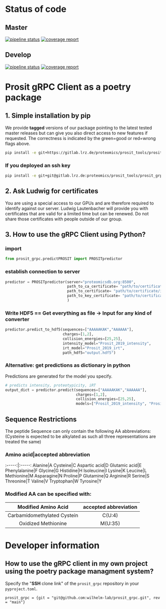 # Status of code

## Master

[![pipeline status](https://gitlab.lrz.de/proteomics/prosit_tools/prosit_grpc/badges/master/pipeline.svg)](https://gitlab.lrz.de/proteomics/prosit_tools/prosit_grpc/commits/master)
[![coverage report](https://gitlab.lrz.de/proteomics/prosit_tools/prosit_grpc/badges/master/coverage.svg)](https://gitlab.lrz.de/proteomics/prosit_tools/prosit_grpc/commits/master)

## Develop

[![pipeline status](https://gitlab.lrz.de/proteomics/prosit_tools/prosit_grpc/badges/develop/pipeline.svg)](https://gitlab.lrz.de/proteomics/prosit_tools/prosit_grpc/commits/develop)
[![coverage report](https://gitlab.lrz.de/proteomics/prosit_tools/prosit_grpc/badges/develop/coverage.svg)](https://gitlab.lrz.de/proteomics/prosit_tools/prosit_grpc/commits/develop)

# Prosit gRPC Client as a poetry package

## 1. Simple installation by pip

We provide **tagged** versions of our package pointing to the latest tested master releases but can give you also direct access to new features if requested. The correctness is indicated by the green=good or red=wrong flags above.

```bash
pip install -e git+https://gitlab.lrz.de/proteomics/prosit_tools/prosit_grpc.git@v1.2.0#egg=prosit_grpc
```

### If you deployed an ssh key

```bash
pip install -e git+git@gitlab.lrz.de:proteomics/prosit_tools/prosit_grpc.git@v1.2.0#egg=prosit_grpc
```

## 2. Ask Ludwig for certificates

You are using a special access to our GPUs and are therefore required to identify against our server. Ludwig Lautenbacher will provide you with certificates that are valid for a limited time but can be renewed. Do not share those certificates with people outside of our group.

## 3. How to use the gRPC Client using Python?

### import

```python
from prosit_grpc.predictPROSIT import PROSITpredictor
```

### establish connection to server

```python
predictor = PROSITpredictor(server="proteomicsdb.org:8500",
                            path_to_ca_certificate= "path/to/certificate/Proteomicsdb-Prosit.crt",
                            path_to_certificate= "path/to/certificate/individual_certificate_name.crt",
                            path_to_key_certificate= "path/to/certificate/individual_certificate_name.key",
                            )
```

### Write HDF5 == Get everything as file -> Input for any kind of converter

```python
predictor.predict_to_hdf5(sequences=["AAAAAKAK","AAAAAA"],
                          charges=[1,2],
                          collision_energies=[25,25],
                          intensity_model="Prosit_2019_intensity",
                          irt_model="Prosit_2019_irt",
                          path_hdf5="output.hdf5")
```

### Alternative: get predictions as dictionary in python

Predictions are generated for the model you specify.

```python
# predicts intensity, proteotypicity, iRT
output_dict = predictor.predict(sequences=["AAAAAKAK","AAAAAA"],
                                charges=[1,2],
                                collision_energies=[25,25],
                                models=["Prosit_2019_intensity", "Prosit_2019_irt", "Prosit_2020_proteotypicity"])
```

## Sequence Restrictions

The peptide Sequence can only contain the following AA abbreviations:
(Cysteine is expected to be alkylated as such all three representations are treated the same)

### Amino acid|accepted abbreviation

:-----:|:-----:
Alanine|A
Cysteine|C
Aspartic acid|D
Glutamic acid|E
Phenylalanine|F
Glycine|G
Histidine|H
Isoleucine|I
Lysine|K
Leucine|L
Methionine|M
Asparagine|N
Proline|P
Glutamine|Q
Arginine|R
Serine|S
Threonine|T
Valine|V
Tryptophan|W
Tyrosine|Y

### Modified AA can be specified with:

|     Modified Amino Acid     | accepted abbreviation |
| :-------------------------: | :-------------------: |
| Carbamidomethylated Cystein |        C(U:4)         |
|     Oxidized Methionine     |        M(U:35)        |

# Developer information

## How to use the gRPC client in my own project using the poetry package managment system?

Specify the "**SSH** clone link" of the `prosit_grpc` repository in your `pyproject.toml`.

```
prosit_grpc = {git = "git@github.com:wilhelm-lab/prosit_grpc.git", rev = "main"}
```
